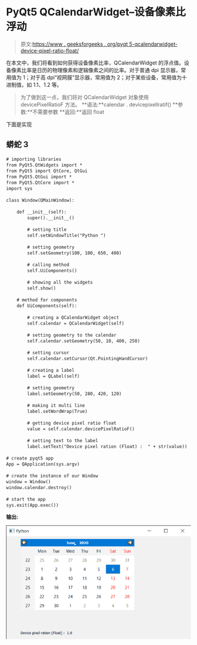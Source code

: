 # PyQt5 QCalendarWidget–设备像素比浮动

> 原文:[https://www . geeksforgeeks . org/pyqt 5-qcalendarwidget-device-pixel-ratio-float/](https://www.geeksforgeeks.org/pyqt5-qcalendarwidget-device-pixel-ratio-float/)

在本文中，我们将看到如何获得设备像素比率，QCalendarWidget 的浮点值。设备像素比率是日历的物理像素和逻辑像素之间的比率。对于普通 dpi 显示器，常用值为 1；对于高 dpi“视网膜”显示器，常用值为 2；对于某些设备，常用值为十进制值，如 1.1、1.2 等。

> 为了做到这一点，我们将对 QCalendarWidget 对象使用 devicePixelRatioF 方法。
> **语法:**calendar . devicepixellratif()
> **参数:**不需要参数
> **返回:**返回 float

下面是实现

## 蟒蛇 3

```
# importing libraries
from PyQt5.QtWidgets import *
from PyQt5 import QtCore, QtGui
from PyQt5.QtGui import *
from PyQt5.QtCore import *
import sys

class Window(QMainWindow):

    def __init__(self):
        super().__init__()

        # setting title
        self.setWindowTitle("Python ")

        # setting geometry
        self.setGeometry(100, 100, 650, 400)

        # calling method
        self.UiComponents()

        # showing all the widgets
        self.show()

    # method for components
    def UiComponents(self):

        # creating a QCalendarWidget object
        self.calendar = QCalendarWidget(self)

        # setting geometry to the calendar
        self.calendar.setGeometry(50, 10, 400, 250)

        # setting cursor
        self.calendar.setCursor(Qt.PointingHandCursor)

        # creating a label
        label = QLabel(self)

        # setting geometry
        label.setGeometry(50, 280, 420, 120)

        # making it multi line
        label.setWordWrap(True)

        # getting device pixel ratio float
        value = self.calendar.devicePixelRatioF()

        # setting text to the label
        label.setText("Device pixel ration (Float) :  " + str(value))

# create pyqt5 app
App = QApplication(sys.argv)

# create the instance of our Window
window = Window()
window.calendar.destroy()

# start the app
sys.exit(App.exec())
```

**输出:**

![](img/5257405e2c1080caeed22afed73c507e.png)